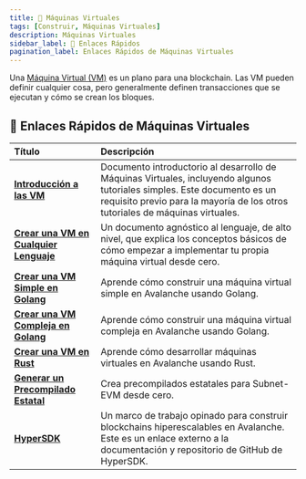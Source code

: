 ```yaml
---
title: 🔺 Máquinas Virtuales
tags: [Construir, Máquinas Virtuales]
description: Máquinas Virtuales
sidebar_label: 🔗 Enlaces Rápidos
pagination_label: Enlaces Rápidos de Máquinas Virtuales
---
```


Una [Máquina Virtual (VM)](/learn/avalanche/virtual-machines) es un plano para una blockchain. Las VM pueden definir cualquier cosa, pero generalmente definen transacciones que se ejecutan y cómo se crean los bloques.

## 🔗 Enlaces Rápidos de Máquinas Virtuales

| Título                                                                                  | Descripción                                                                                                                                                                                              |
| :-------------------------------------------------------------------------------------- | :------------------------------------------------------------------------------------------------------------------------------------------------------------------------------------------------------- |
| [**Introducción a las VM**](/build/vm/intro.md)                                         | Documento introductorio al desarrollo de Máquinas Virtuales, incluyendo algunos tutoriales simples. Este documento es un requisito previo para la mayoría de los otros tutoriales de máquinas virtuales. |
| [**Crear una VM en Cualquier Lenguaje**](/build/vm/create/any-lang-vm.md)               | Un documento agnóstico al lenguaje, de alto nivel, que explica los conceptos básicos de cómo empezar a implementar tu propia máquina virtual desde cero.                                                 |
| [**Crear una VM Simple en Golang**](/build/vm/create/golang-vm-simple.md)               | Aprende cómo construir una máquina virtual simple en Avalanche usando Golang.                                                                                                                            |
| [**Crear una VM Compleja en Golang**](/build/vm/create/golang-vm-complex.md)            | Aprende cómo construir una máquina virtual compleja en Avalanche usando Golang.                                                                                                                          |
| [**Crear una VM en Rust**](/build/vm/create/rust-vm.md)                                 | Aprende cómo desarrollar máquinas virtuales en Avalanche usando Rust.                                                                                                                                    |
| [**Generar un Precompilado Estatal**](/build/vm/evm/hello-world-precompile-tutorial.md) | Crea precompilados estatales para Subnet-EVM desde cero.                                                                                                                                                 |
| [**HyperSDK**](https://github.com/ava-labs/hypersdk#readme)                             | Un marco de trabajo opinado para construir blockchains hiperescalables en Avalanche. Este es un enlace externo a la documentación y repositorio de GitHub de HyperSDK.                                   |
